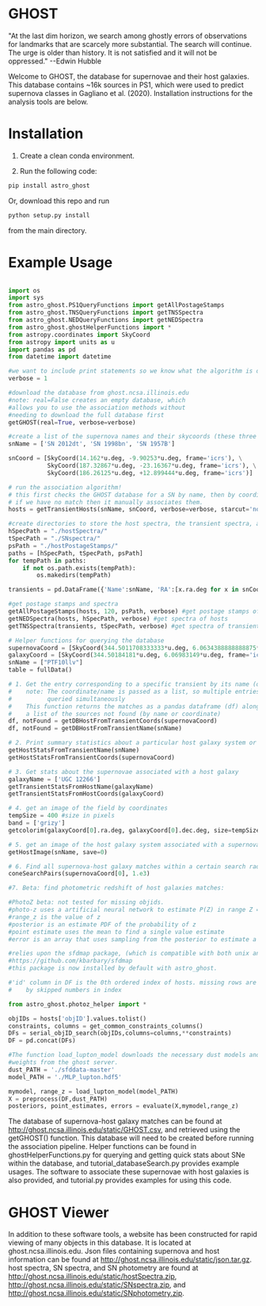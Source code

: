 # GHOST
"At the last dim horizon, we search among ghostly errors of observations for landmarks that are scarcely more substantial. The search will continue. The urge is older than history. It is not satisfied and it will not be oppressed."
--Edwin Hubble

Welcome to GHOST, the database for supernovae and their host galaxies. This database contains ~16k sources in PS1, which were used to predict supernova classes in Gagliano et al. (2020). Installation instructions for the analysis tools are below.

# Installation
1. Create a clean conda environment.

2. Run the following code:
```bash
pip install astro_ghost
```

Or, download this repo and run
```bash
python setup.py install
```
from the main directory.

# Example Usage
```python

import os
import sys
from astro_ghost.PS1QueryFunctions import getAllPostageStamps
from astro_ghost.TNSQueryFunctions import getTNSSpectra
from astro_ghost.NEDQueryFunctions import getNEDSpectra
from astro_ghost.ghostHelperFunctions import *
from astropy.coordinates import SkyCoord
from astropy import units as u
import pandas as pd
from datetime import datetime

#we want to include print statements so we know what the algorithm is doing
verbose = 1

#download the database from ghost.ncsa.illinois.edu
#note: real=False creates an empty database, which
#allows you to use the association methods without
#needing to download the full database first
getGHOST(real=True, verbose=verbose)

#create a list of the supernova names and their skycoords (these three are from TNS)
snName = ['SN 2012dt', 'SN 1998bn', 'SN 1957B']

snCoord = [SkyCoord(14.162*u.deg, -9.90253*u.deg, frame='icrs'), \
           SkyCoord(187.32867*u.deg, -23.16367*u.deg, frame='icrs'), \
           SkyCoord(186.26125*u.deg, +12.899444*u.deg, frame='icrs')]

# run the association algorithm!
# this first checks the GHOST database for a SN by name, then by coordinates, and
# if we have no match then it manually associates them.
hosts = getTransientHosts(snName, snCoord, verbose=verbose, starcut='normal')

#create directories to store the host spectra, the transient spectra, and the postage stamps
hSpecPath = "./hostSpectra/"
tSpecPath = "./SNspectra/"
psPath = "./hostPostageStamps/"
paths = [hSpecPath, tSpecPath, psPath]
for tempPath in paths:
    if not os.path.exists(tempPath):
        os.makedirs(tempPath)

transients = pd.DataFrame({'Name':snName, 'RA':[x.ra.deg for x in snCoord], 'DEC':[x.dec.deg for x in snCoord]})

#get postage stamps and spectra
getAllPostageStamps(hosts, 120, psPath, verbose) #get postage stamps of hosts
getNEDSpectra(hosts, hSpecPath, verbose) #get spectra of hosts
getTNSSpectra(transients, tSpecPath, verbose) #get spectra of transients (if on TNS)

# Helper functions for querying the database
supernovaCoord = [SkyCoord(344.5011708333333*u.deg, 6.0634388888888875*u.deg, frame='icrs')]
galaxyCoord = [SkyCoord(344.50184181*u.deg, 6.06983149*u.deg, frame='icrs')]
snName = ["PTF10llv"]
table = fullData()

# 1. Get the entry corresponding to a specific transient by its name (or coordinates)
#    note: The coordinate/name is passed as a list, so multiple entries can be
#          queried simultaneously
#    This function returns the matches as a pandas dataframe (df) along with
#    a list of the sources not found (by name or coordinate)
df, notFound = getDBHostFromTransientCoords(supernovaCoord)
df, notFound = getDBHostFromTransientName(snName)

# 2. Print summary statistics about a particular host galaxy system or set of systems from a supernova
getHostStatsFromTransientName(snName)
getHostStatsFromTransientCoords(supernovaCoord)

# 3. Get stats about the supernovae associated with a host galaxy
galaxyName = ['UGC 12266']
getTransientStatsFromHostName(galaxyName)
getTransientStatsFromHostCoords(galaxyCoord)

# 4. get an image of the field by coordinates
tempSize = 400 #size in pixels
band = ['grizy']
getcolorim(galaxyCoord[0].ra.deg, galaxyCoord[0].dec.deg, size=tempSize, filters=band, format="png")

# 5. get an image of the host galaxy system associated with a supernova (by supernova name)
getHostImage(snName, save=0)

# 6. Find all supernova-host galaxy matches within a certain search radius (in arcseconds)
coneSearchPairs(supernovaCoord[0], 1.e3)

#7. Beta: find photometric redshift of host galaxies matches:

#PhotoZ beta: not tested for missing objids.
#photo-z uses a artificial neural network to estimate P(Z) in range Z = (0 - 1)
#range_z is the value of z
#posterior is an estimate PDF of the probability of z
#point estimate uses the mean to find a single value estimate
#error is an array that uses sampling from the posterior to estimate a STD

#relies upon the sfdmap package, (which is compatible with both unix and windows)
#https://github.com/kbarbary/sfdmap
#this package is now installed by default with astro_ghost.

#'id' column in DF is the 0th ordered index of hosts. missing rows are therefore signalled
#    by skipped numbers in index

from astro_ghost.photoz_helper import *

objIDs = hosts['objID'].values.tolist()
constraints, columns = get_common_constraints_columns()
DFs = serial_objID_search(objIDs,columns=columns,**constraints)
DF = pd.concat(DFs)

#The function load_lupton_model downloads the necessary dust models and
#weights from the ghost server.
dust_PATH = './sfddata-master'
model_PATH = './MLP_lupton.hdf5'

mymodel, range_z = load_lupton_model(model_PATH)
X = preprocess(DF,dust_PATH)
posteriors, point_estimates, errors = evaluate(X,mymodel,range_z)
```

The database of supernova-host galaxy matches can be found at http://ghost.ncsa.illinois.edu/static/GHOST.csv, and retrieved using the getGHOST() function. This database will need to be created before running the association pipeline. Helper functions can be found in ghostHelperFunctions.py for querying and getting quick stats about SNe within the database, and tutorial_databaseSearch.py provides example usages. The software to associate these supernovae with host galaxies is also provided, and tutorial.py provides examples for using this code.


# GHOST Viewer
In addition to these software tools, a website has been constructed for rapid viewing of many objects in this database. It is located at ghost.ncsa.illinois.edu.  Json files containing supernova and host information can be found at http://ghost.ncsa.illinois.edu/static/json.tar.gz. host spectra, SN spectra, and SN photometry are found at http://ghost.ncsa.illinois.edu/static/hostSpectra.zip, http://ghost.ncsa.illinois.edu/static/SNspectra.zip, and http://ghost.ncsa.illinois.edu/static/SNphotometry.zip.
